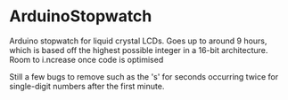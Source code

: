# ArduinoStopwatch
Arduino stopwatch for liquid crystal LCDs. Goes up to around 9 hours, which is based off the highest possible integer in a 16-bit architecture. Room to i.ncrease once code is optimised

Still a few bugs to remove such as the 's' for seconds occurring twice for single-digit numbers after the first minute.
